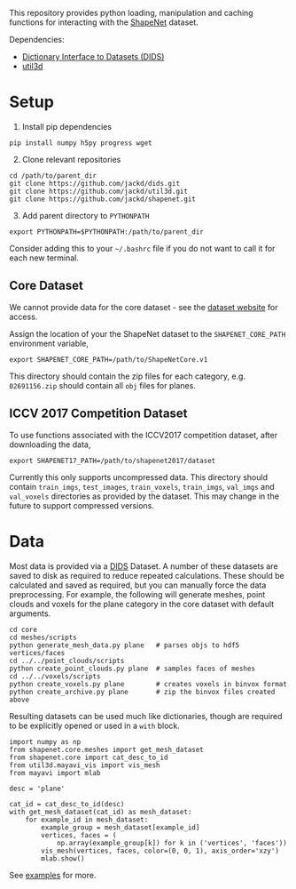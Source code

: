 This repository provides python loading, manipulation and caching functions for interacting with the [ShapeNet](https://www.shapenet.org/) dataset.

Dependencies:
* [Dictionary Interface to Datasets (DIDS)](https://github.com/jackd/dids)
* [util3d](https://github.com/jackd/util3d)

# Setup
1. Install pip dependencies
```
pip install numpy h5py progress wget
```
2. Clone relevant repositories
```
cd /path/to/parent_dir
git clone https://github.com/jackd/dids.git
git clone https://github.com/jackd/util3d.git
git clone https://github.com/jackd/shapenet.git
```
3. Add parent directory to `PYTHONPATH`
```
export PYTHONPATH=$PYTHONPATH:/path/to/parent_dir
```
Consider adding this to your `~/.bashrc` file if you do not want to call it for each new terminal.

## Core Dataset
We cannot provide data for the core dataset - see the [dataset website](https://www.shapenet.org/) for access.

Assign the location of your the ShapeNet dataset to the `SHAPENET_CORE_PATH` environment variable,
```
export SHAPENET_CORE_PATH=/path/to/ShapeNetCore.v1
```
This directory should contain the zip files for each category, e.g. `02691156.zip` should contain all `obj` files for planes.

## ICCV 2017 Competition Dataset
To use functions associated with the ICCV2017 competition dataset, after downloading the data,
```
export SHAPENET17_PATH=/path/to/shapenet2017/dataset
```
Currently this only supports uncompressed data. This directory should contain `train_imgs`, `test_images`, `train_voxels`, `train_imgs`, `val_imgs` and `val_voxels` directories as provided by the dataset. This may change in the future to support compressed versions.

# Data
Most data is provided via a [DIDS](https://github.com/jackd/dids) Dataset. A number of these datasets are saved to disk as required to reduce repeated calculations. These should be calculated and saved as required, but you can manually force the data preprocessing. For example, the following will generate meshes, point clouds and voxels for the plane category in the core dataset with default arguments.

```
cd core
cd meshes/scripts
python generate_mesh_data.py plane   # parses objs to hdf5 vertices/faces
cd ../../point_clouds/scripts
python create_point_clouds.py plane  # samples faces of meshes
cd ../../voxels/scripts
python create_voxels.py plane        # creates voxels in binvox format
python create_archive.py plane       # zip the binvox files created above
```

Resulting datasets can be used much like dictionaries, though are required to be explicitly opened or used in a `with` block.

```
import numpy as np
from shapenet.core.meshes import get_mesh_dataset
from shapenet.core import cat_desc_to_id
from util3d.mayavi_vis import vis_mesh
from mayavi import mlab

desc = 'plane'

cat_id = cat_desc_to_id(desc)
with get_mesh_dataset(cat_id) as mesh_dataset:
    for example_id in mesh_dataset:
        example_group = mesh_dataset[example_id]
        vertices, faces = (
            np.array(example_group[k]) for k in ('vertices', 'faces'))
        vis_mesh(vertices, faces, color=(0, 0, 1), axis_order='xzy')
        mlab.show()
```

See [examples](https://github.com/jackd/shapenet/tree/master/example) for more.
